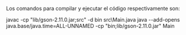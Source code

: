 Los comandos para compilar y ejecutar el código respectivamente son:

javac -cp "lib/gson-2.11.0.jar;src" -d bin src\Main.java
java --add-opens java.base/java.time=ALL-UNNAMED -cp "bin;lib/gson-2.11.0.jar" Main